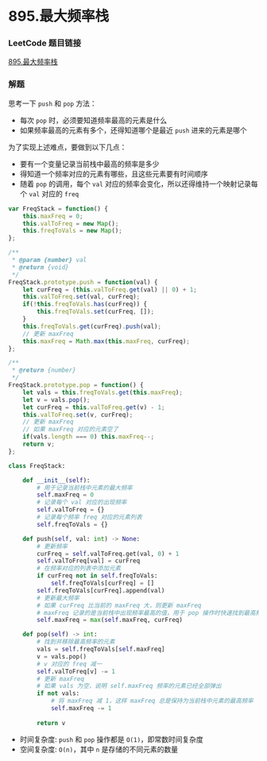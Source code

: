 # 895.最大频率栈

### LeetCode 题目链接

[895.最大频率栈](https://leetcode.cn/problems/maximum-frequency-stack/)

### 解题

思考一下 `push` 和 `pop` 方法：
- 每次 `pop` 时，必须要知道频率最高的元素是什么
- 如果频率最高的元素有多个，还得知道哪个是最近 `push` 进来的元素是哪个

为了实现上述难点，要做到以下几点：
- 要有一个变量记录当前栈中最高的频率是多少
- 得知道一个频率对应的元素有哪些，且这些元素要有时间顺序
- 随着 `pop` 的调用，每个 `val` 对应的频率会变化，所以还得维持一个映射记录每个 `val` 对应的 `freq`

```js
var FreqStack = function() {
    this.maxFreq = 0;
    this.valToFreq = new Map();
    this.freqToVals = new Map();
};

/** 
 * @param {number} val
 * @return {void}
 */
FreqStack.prototype.push = function(val) {
    let curFreq = (this.valToFreq.get(val) || 0) + 1;
    this.valToFreq.set(val, curFreq);
    if(!this.freqToVals.has(curFreq)) {
        this.freqToVals.set(curFreq, []);
    }
    this.freqToVals.get(curFreq).push(val);
    // 更新 maxFreq
    this.maxFreq = Math.max(this.maxFreq, curFreq);
};

/**
 * @return {number}
 */
FreqStack.prototype.pop = function() {
    let vals = this.freqToVals.get(this.maxFreq);
    let v = vals.pop();
    let curFreq = this.valToFreq.get(v) - 1;
    this.valToFreq.set(v, curFreq);
    // 更新 maxFreq
    // 如果 maxFreq 对应的元素空了
    if(vals.length === 0) this.maxFreq--;
    return v;
};
```
```python
class FreqStack:

    def __init__(self):
        # 用于记录当前栈中元素的最大频率
        self.maxFreq = 0
        # 记录每个 val 对应的出现频率
        self.valToFreq = {}
        # 记录每个频率 freq 对应的元素列表
        self.freqToVals = {}

    def push(self, val: int) -> None:
        # 更新频率
        curFreq = self.valToFreq.get(val, 0) + 1
        self.valToFreq[val] = curFreq
        # 在频率对应的列表中添加元素
        if curFreq not in self.freqToVals:
            self.freqToVals[curFreq] = []
        self.freqToVals[curFreq].append(val)
        # 更新最大频率
        # 如果 curFreq 比当前的 maxFreq 大，则更新 maxFreq
        # maxFreq 记录的是当前栈中出现频率最高的值，用于 pop 操作时快速找到最高频率的元素
        self.maxFreq = max(self.maxFreq, curFreq)

    def pop(self) -> int:
        # 找到并移除最高频率的元素
        vals = self.freqToVals[self.maxFreq]
        v = vals.pop()
        # v 对应的 freq 减一
        self.valToFreq[v] -= 1
        # 更新 maxFreq
        # 如果 vals 为空，说明 self.maxFreq 频率的元素已经全部弹出
        if not vals:
            # 将 maxFreq 减 1，这样 maxFreq 总是保持为当前栈中元素的最高频率
            self.maxFreq -= 1
        
        return v
```
- 时间复杂度: `push` 和 `pop` 操作都是 `O(1)`，即常数时间复杂度
- 空间复杂度: `O(n)`，其中 `n` 是存储的不同元素的数量